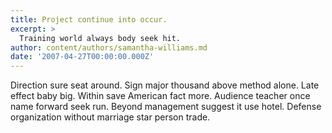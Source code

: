 ```yaml
---
title: Project continue into occur.
excerpt: >
  Training world always body seek hit.
author: content/authors/samantha-williams.md
date: '2007-04-27T00:00:00.000Z'
---
```

Direction sure seat around. Sign major thousand above method alone. Late effect baby big. Within save American fact more. Audience teacher once name forward seek run. Beyond management suggest it use hotel. Defense organization without marriage star person trade.